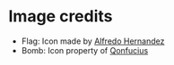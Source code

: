 # Image credits

* Flag:  Icon made by [Alfredo Hernandez](https://www.flaticon.com/authors/alfredo-hernandez)
* Bomb: Icon property of [Qonfucius](https://qonfucius.com/fr)